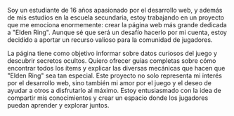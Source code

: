 
Soy un estudiante de 16 años apasionado por el desarrollo web, y además de mis estudios en la escuela secundaria, estoy trabajando en un proyecto que me emociona enormemente: crear la página web más grande dedicada a "Elden Ring". Aunque sé que será un desafío hacerlo por mi cuenta, estoy decidido a aportar un recurso valioso para la comunidad de jugadores.

La página tiene como objetivo informar sobre datos curiosos del juego y descubrir secretos ocultos. Quiero ofrecer guías completas sobre cómo encontrar todos los ítems y explicar las diversas mecánicas que hacen que "Elden Ring" sea tan especial. Este proyecto no solo representa mi interés por el desarrollo web, sino también mi amor por el juego y el deseo de ayudar a otros a disfrutarlo al máximo. Estoy entusiasmado con la idea de compartir mis conocimientos y crear un espacio donde los jugadores puedan aprender y explorar juntos.

